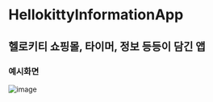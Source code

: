 # HellokittyInformationApp 
## 헬로키티 쇼핑몰, 타이머, 정보 등등이 담긴 앱 
### 예시화면
![image](https://user-images.githubusercontent.com/48540554/135226794-8b6c716c-25a7-4a7d-9f49-5c95382b03cf.png)


